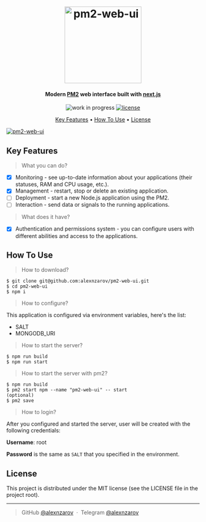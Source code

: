 <h1 align="center">
  <a href="https://github.com/alexnzarov/pm2ui"><img src="https://github.com/alexnzarov/pm2-web-ui/raw/master/public/img/logo.png" alt="pm2-web-ui" width="200"></a>
  <br>
</h1>

<h4 align="center">Modern <a href="https://github.com/Unitech/pm2" target="_blank">PM2</a> web interface built with <a href="https://github.com/zeit/next.js" target="_blank">next.js</a></h4>

<p align="center">
  <img src="https://img.shields.io/badge/status-work%20in%20progress-yellowgreen?style=flat-square" alt="work in progress">
  <a href="https://github.com/alexnzarov/pm2-web-ui/raw/master/LICENSE.md">
    <img src="https://img.shields.io/github/license/alexnzarov/pm2-web-ui?style=flat-square" alt="license">
  </a>
</p>

<p align="center">
  <a href="#key-features">Key Features</a> •
  <a href="#how-to-use">How To Use</a> •
  <a href="#license">License</a>
</p>

[![pm2-web-ui](https://i.imgur.com/QvSb9sX.png)](https://github.com/alexnzarov/pm2-web-ui)

## Key Features

> What you can do?

* [x] Monitoring - see up-to-date information about your applications (their statuses, RAM and CPU usage, etc.).
* [x] Management - restart, stop or delete an existing application.
* [ ] Deployment - start a new Node.js application using the PM2.
* [ ] Interaction - send data or signals to the running applications.

> What does it have?

* [x] Authentication and permissions system - you can configure users with different abilities and access to the applications.

## How To Use

> How to download?

```
$ git clone git@github.com:alexnzarov/pm2-web-ui.git
$ cd pm2-web-ui
$ npm i
```

> How to configure?

This application is configured via environment variables, here's the list:
- SALT
- MONGODB_URI

> How to start the server?

```
$ npm run build
$ npm run start
```

> How to start the server with pm2? 

```
$ npm run build
$ pm2 start npm --name "pm2-web-ui" -- start
(optional)
$ pm2 save
```

> How to login?

After you configured and started the server, user will be created with the following credentials:

**Username**: root

**Password** is the same as `SALT` that you specified in the environment.

## License

This project is distributed under the MIT license (see the LICENSE file in the project root). 

---

> GitHub [@alexnzarov](https://github.com/alexnzarov) &nbsp;&middot;&nbsp;
> Telegram [@alexnzarov](https://t.me/alexnzarov)
